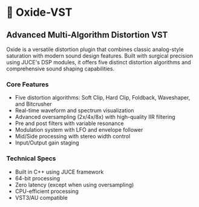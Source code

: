 # 🩻 Oxide-VST

## Advanced Multi-Algorithm Distortion VST
Oxide is a versatile distortion plugin that combines classic analog-style saturation with modern sound design features. Built with surgical precision using JUCE's DSP modules, it offers five distinct distortion algorithms and comprehensive sound shaping capabilities.

### Core Features

- Five distortion algorithms: Soft Clip, Hard Clip, Foldback, Waveshaper, and Bitcrusher
- Real-time waveform and spectrum visualization
- Advanced oversampling (2x/4x/8x) with high-quality IIR filtering
- Pre and post filters with variable resonance
- Modulation system with LFO and envelope follower
- Mid/Side processing with stereo width control
- Input/Output gain staging

### Technical Specs

- Built in C++ using JUCE framework
- 64-bit processing
- Zero latency (except when using oversampling)
- CPU-efficient processing
- VST3/AU compatible
